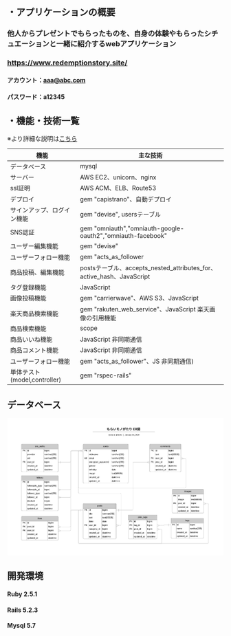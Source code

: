 ## ・アプリケーションの概要
### 他人からプレゼントでもらったものを、自身の体験やもらったシチュエーションと一緒に紹介するwebアプリケーション
### https://www.redemptionstory.site/
#### アカウント：aaa@abc.com
#### パスワード：a12345

## ・機能・技術一覧
※より詳細な説明は[こちら](http://urx3.nu/wxms)

|機能|主な技術|
|-|-|
|データベース|mysql|
|サーバー|AWS EC2、unicorn、nginx|
|ssl証明|AWS ACM、ELB、Route53|
|デプロイ|gem "capistrano"、自動デプロイ|
|サインアップ、ログイン機能|gem "devise", usersテーブル|
|SNS認証|gem "omniauth","omniauth-google-oauth2","omniauth-facebook"|
|ユーザー編集機能|gem "devise"|
|ユーザーフォロー機能|gem "acts_as_follower|
|商品投稿、編集機能|postsテーブル、accepts_nested_attributes_for、active_hash、JavaScript|
|タグ登録機能|JavaScript|
|画像投稿機能|gem "carrierwave"、AWS S3、JavaScript|
|楽天商品検索機能|gem "rakuten_web_service"、JavaScript 楽天画像の引用機能|
|商品検索機能|scope|
|商品いいね機能|JavaScript 非同期通信|
|商品コメント機能|JavaScript 非同期通信|
|ユーザーフォロー機能|gem "acts_as_follower"、JS 非同期通信)|
|単体テスト(model,controller)|gem "rspec-rails"|

## データベース
![ER図](app/assets/images/RedemptionStory.jpg)

## 開発環境
#### Ruby 2.5.1
#### Rails 5.2.3
#### Mysql 5.7